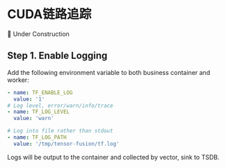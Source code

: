 
# CUDA链路追踪

🚧 Under Construction

## Step 1. Enable Logging


Add the following environment variable to both business container and worker:

```yaml
- name: TF_ENABLE_LOG
  value: '1'
# Log level, error/warn/info/trace
- name: TF_LOG_LEVEL
  value: 'warn'

# Log into file rather than stdout
- name: TF_LOG_PATH
  value: '/tmp/tensor-fusion/tf.log'
```

Logs will be output to the container and collected by vector, sink to TSDB.

